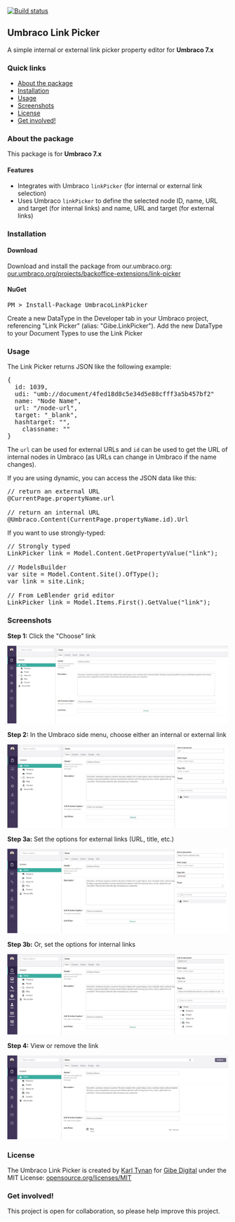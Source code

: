 [![Build status](https://ci.appveyor.com/api/projects/status/inglha3jbuojwsmt/branch/master?svg=true)](https://ci.appveyor.com/project/karltynan/umbraco-link-picker)

<h2>Umbraco Link Picker</h2>

A simple internal or external link picker property editor for **Umbraco 7.x**

<h3>Quick links</h3>

<ul>
<li><a href="#about-the-package">About the package</a></li>
<li><a href="#installation">Installation</a></li>
<li><a href="#usage">Usage</a></li>
<li><a href="#screenshots">Screenshots</a></li>
<li><a href="#license">License</a></li>
<li><a href="#get-involved">Get involved!</a></li>
</ul>

<h3>About the package</h4>

This package is for **Umbraco 7.x**

<h4>Features</h4>
<ul>
	<li>Integrates with Umbraco <code>linkPicker</code> (for internal or external link selection)</li>
<li>Uses Umbraco <code>linkPicker</code> to define the selected node ID, name, URL and target (for internal links) and name, URL and target (for external links)</li>
</ul>

<h3>Installation</h3>

<h4>Download</h4>

Download and install the package from our.umbraco.org: <a href="https://our.umbraco.org/projects/backoffice-extensions/link-picker" target="_blank">our.umbraco.org/projects/backoffice-extensions/link-picker</a>

<h4>NuGet</h4>

<pre>PM > Install-Package UmbracoLinkPicker</pre>

Create a new DataType in the Developer tab in your Umbraco project, referencing "Link Picker" (alias: "Gibe.LinkPicker"). Add the new DataType to your Document Types to use the Link Picker

<h3>Usage</h3>

The Link Picker returns JSON like the following example:

<pre>
{
  id: 1039,
  udi: "umb://document/4fed18d8c5e34d5e88cfff3a5b457bf2"
  name: "Node Name",
  url: "/node-url",
  target: "_blank",
  hashtarget: "",
	classname: ""
}
</pre>

The <code>url</code> can be used for external URLs and <code>id</code> can be used to get the URL of internal nodes in Umbraco (as URLs can change in Umbraco if the name changes).

If you are using dynamic, you can access the JSON data like this:

<pre>
// return an external URL
@CurrentPage.propertyName.url

// return an internal URL
@Umbraco.Content(CurrentPage.propertyName.id).Url
</pre>

If you want to use strongly-typed:

<pre>
// Strongly typed
LinkPicker link = Model.Content.GetPropertyValue<LinkPicker>("link");

// ModelsBuilder
var site = Model.Content.Site().OfType<Frontpage>();
var link = site.Link;

// From LeBlender grid editor
LinkPicker link = Model.Items.First().GetValue<LinkPicker>("link");
</pre>

<h3>Screenshots</h3>

**Step 1:** Click the "Choose" link

![Screenshot 1](README.md.res/Step-1.jpg)

**Step 2:** In the Umbraco side menu, choose either an internal or external link

![Screenshot 2](README.md.res/Step-2.jpg)

**Step 3a:** Set the options for external links (URL, title, etc.)

![Screenshot 3a](README.md.res/Step-3a.jpg)

**Step 3b:** Or, set the options for internal links

![Screenshot 3b](README.md.res/Step-3b.jpg)

**Step 4:** View or remove the link

![Screenshot 4](README.md.res/Step-4.jpg)

<h3>License</h3>

The Umbraco Link Picker is created by <a href="http://www.karltynan.co.uk" target="_blank">Karl Tynan</a> for <a href="http://www.gibedigital.com" target="_blank">Gibe Digital</a> under the MIT License: [opensource.org/licenses/MIT](http://opensource.org/licenses/MIT)

<h3>Get involved!</h3>

This project is open for collaboration, so please help improve this project.
